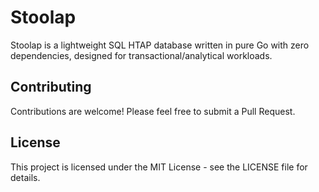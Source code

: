 # Stoolap

Stoolap is a lightweight SQL HTAP database written in pure Go with zero dependencies, designed for transactional/analytical workloads. 

## Contributing

Contributions are welcome! Please feel free to submit a Pull Request.

## License

This project is licensed under the MIT License - see the LICENSE file for details.